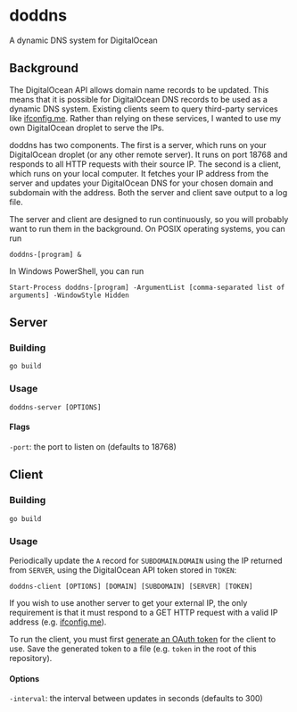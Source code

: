 doddns
======

A dynamic DNS system for DigitalOcean

Background
----------

The DigitalOcean API allows domain name records to be updated. This means that
it is possible for DigitalOcean DNS records to be used as a dynamic DNS system.
Existing clients seem to query third-party services like
[ifconfig.me](http://ifconfig.me/ip). Rather than relying on these services, I
wanted to use my own DigitalOcean droplet to serve the IPs.

doddns has two components. The first is a server, which runs on your DigitalOcean
droplet (or any other remote server). It runs on port 18768 and responds to all
HTTP requests with their source IP. The second is a client, which runs on your
local computer. It fetches your IP address from the server and updates your
DigitalOcean DNS for your chosen domain and subdomain with the address. Both the
server and client save output to a log file.

The server and client are designed to run continuously, so you will probably
want to run them in the background. On POSIX operating systems, you can run

    doddns-[program] &

In Windows PowerShell, you can run

    Start-Process doddns-[program] -ArgumentList [comma-separated list of arguments] -WindowStyle Hidden

Server
------

### Building

    go build

### Usage

    doddns-server [OPTIONS]

#### Flags

`-port`: the port to listen on (defaults to 18768)

Client
------

### Building

    go build

### Usage

Periodically update the `A` record for `SUBDOMAIN`.`DOMAIN` using the IP
returned from `SERVER`, using the DigitalOcean API token stored in `TOKEN`:

    doddns-client [OPTIONS] [DOMAIN] [SUBDOMAIN] [SERVER] [TOKEN]

If you wish to use another server to get your external IP, the only requirement
is that it must respond to a GET HTTP request with a valid IP address (e.g.
[ifconfig.me](http://ifconfig.me/ip)).

To run the client, you must first
[generate an OAuth token](https://cloud.digitalocean.com/settings/tokens/new)
for the client to use. Save the generated token to a file (e.g. `token` in the
root of this repository).

#### Options

`-interval`: the interval between updates in seconds (defaults to 300)
